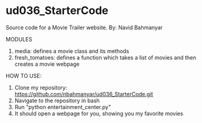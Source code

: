 # ud036_StarterCode
Source code for a Movie Trailer website.
By: Navid Bahmanyar


MODULES

1. media: defines a movie class and its methods
2. fresh_tomatoes: defines a function which takes a list of movies
				   and then creates a movie webpage


HOW TO USE:

1. Clone my repository: https://github.com/nbahmanyar/ud036_StarterCode.git
2. Navigate to the repository in bash
3. Run "python entertainment_center.py"
4. It should open a webpage for you, showing you my favorite movies
